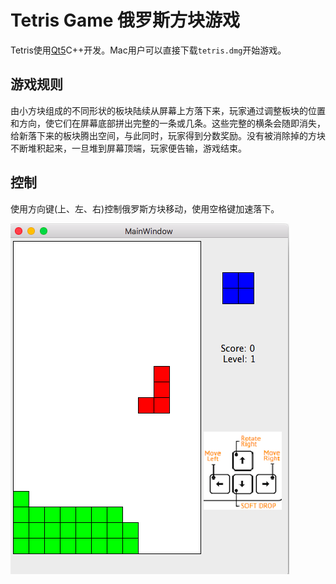 # Tetris Game 俄罗斯方块游戏

Tetris使用[Qt5](https://www.qt.io)C++开发。Mac用户可以直接下载`tetris.dmg`开始游戏。


## 游戏规则

由小方块组成的不同形状的板块陆续从屏幕上方落下来，玩家通过调整板块的位置和方向，使它们在屏幕底部拼出完整的一条或几条。这些完整的横条会随即消失，给新落下来的板块腾出空间，与此同时，玩家得到分数奖励。没有被消除掉的方块不断堆积起来，一旦堆到屏幕顶端，玩家便告输，游戏结束。

## 控制

使用方向键(上、左、右)控制俄罗斯方块移动，使用空格键加速落下。

![tetris_demo](tetris_demo.png)


